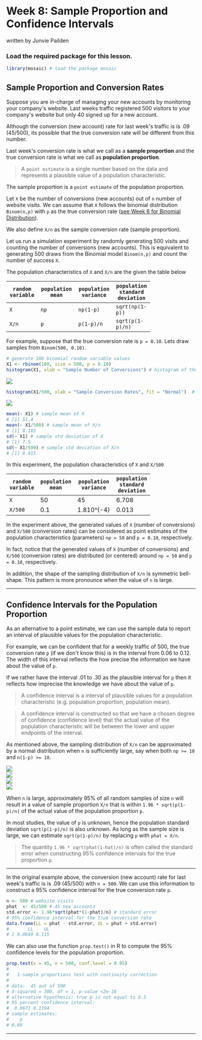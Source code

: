 Week 8: Sample Proportion and Confidence Intervals
================
written by Junvie Pailden

### Load the required package for this lesson.

``` r
library(mosaic) # load the package mosaic
```

Sample Proportion and Conversion Rates
--------------------------------------

Suppose you are in-charge of managing your new accounts by monitoring your company's website. Last weeks traffic registered 500 visitors to your company's website but only 40 signed up for a new account.

Although the conversion (new account) rate for last week's traffic is is .09 (45/500), its possible that the true conversion rate will be different from this number.

Last week's conversion rate is what we call as a **sample proportion** and the true conversion rate is what we call as **population proportion**.

> A `point estimate` is a single number based on the data and represents a plausible value of a population characteristic.

The sample proportion is a `point estimate` of the population proportion.

Let `X` be the number of conversions (new accounts) out of `n` number of website visits. We can assume that `X` follows the binomial distribution `Binom(n,p)` with `p` as the true conversion rate ([see Week 6 for Binomial Distribution](https://github.com/jpailden/rstatlab/blob/master/week6.md)).

We also define `X/n` as the sample conversion rate (sample proportion).

Let us run a simulation experiment by randomly generating 500 visits and counting the number of conversions (new accounts). This is equivalent to generating 500 draws from the Binomial model `Binom(n,p)` and count the number of success `X`.

The population characteristics of `X` and `X/n` are the given the table below

<table style="width:76%;">
<colgroup>
<col width="19%" />
<col width="20%" />
<col width="20%" />
<col width="15%" />
</colgroup>
<thead>
<tr class="header">
<th><code>random variable</code></th>
<th><code>population mean</code></th>
<th><code>population variance</code></th>
<th><code>population standard deviation</code></th>
</tr>
</thead>
<tbody>
<tr class="odd">
<td><code>X</code></td>
<td><code>np</code></td>
<td><code>np(1-p)</code></td>
<td><code>sqrt(np(1-p))</code></td>
</tr>
<tr class="even">
<td><code>X/n</code></td>
<td><code>p</code></td>
<td><code>p(1-p)/n</code></td>
<td><code>sqrt(p(1-p)/n)</code></td>
</tr>
</tbody>
</table>

For example, suppose that the true conversion rate is `p = 0.10`. Lets draw samples from `Binom(500, 0.10)`.

``` r
# generate 100 binomial random variable values
X1 <- rbinom(100, size = 500, p = 0.10)
histogram(X1, xlab = "Sample Number of Conversions") # histogram of the count X
```

<img src="figures/01-wk08-1.png" style="display: block; margin: auto;" />

``` r
histogram(X1/500, xlab = "Sample Conversion Rates", fit = "Normal")  # histogram of the sample proportion X/n
```

<img src="figures/01-wk08-2.png" style="display: block; margin: auto;" />

``` r
mean(~ X1) # sample mean of X
# [1] 51.4
mean(~ X1/500) # sample mean of X/n
# [1] 0.103
sd(~ X1) # sample std deviation of X
# [1] 7.5
sd(~ X1/500) # sample std deviation of X/n
# [1] 0.015
```

In this experiment, the population characteristics of `X` and `X/500`

<table style="width:76%;">
<colgroup>
<col width="19%" />
<col width="20%" />
<col width="20%" />
<col width="15%" />
</colgroup>
<thead>
<tr class="header">
<th><code>random variable</code></th>
<th><code>population mean</code></th>
<th><code>population variance</code></th>
<th><code>population standard deviation</code></th>
</tr>
</thead>
<tbody>
<tr class="odd">
<td><code>X</code></td>
<td>50</td>
<td>45</td>
<td>6.708</td>
</tr>
<tr class="even">
<td><code>X/500</code></td>
<td>0.1</td>
<td>1.810^{-4}</td>
<td>0.013</td>
</tr>
</tbody>
</table>

In the experiment above, the generated values of `X` (number of conversions) and `X/500` (conversion rates) can be considered as point estimates of the population characteristics (parameters) `np = 50` and `p = 0.10`, respectively.

In fact, notice that the generated values of `X` (number of conversions) and `X/500` (conversion rates) are distributed (or centered) around `np = 50` and `p = 0.10`, respectively.

In addition, the shape of the sampling distribution of `X/n` is symmetric bell-shape. This pattern is more pronounce when the value of `n` is large.

------------------------------------------------------------------------

Confidence Intervals for the Population Proportion
--------------------------------------------------

As an alternative to a point estimate, we can use the sample data to report an interval of plausible values for the population characteristic.

For example, we can be confident that for a weekly traffic of 500, the true conversion rate `p` (if we don't know this) is in the interval from 0.06 to 0.12. The width of this interval reflects the how precise the information we have about the value of `p`.

If we rather have the interval .01 to .30 as the plausible interval for `p` then it reflects how imprecise the knowledge we have about the value of `p`.

> A confidence interval is a interval of plausible values for a population characteristic (e.g. population proportion, population mean).

> A confidence interval is constructed so that we have a chosen degree of confidence (confidence level) that the actual value of the population characteristic will be between the lower and upper endpoints of the interval.

As mentioned above, the sampling distribution of `X/n` can be approximated by a normal distribution when `n` is sufficiently large, say when both `np >= 10` and `n(1-p) >= 10`.

<img src="figures/02-wk08-1.png" style="display: block; margin: auto;" /><img src="figures/02-wk08-2.png" style="display: block; margin: auto;" /><img src="figures/02-wk08-3.png" style="display: block; margin: auto;" /><img src="figures/02-wk08-4.png" style="display: block; margin: auto;" />

When `n` is large, approximately 95% of all random samples of size `n` will result in a value of sample proportion `X/n` that is within `1.96 * sqrt(p(1-p)/n)` of the actual value of the population proportion `p`.

In most studies, the value of `p` is unknown, hence the population standard deviation `sqrt(p(1-p)/n)` is also unknown. As long as the sample size is large, we can estimate `sqrt(p(1-p)/n)` by replacing `p` with `phat = X/n`.

> The quantity `1.96 * sqrt(phat(1-hat)/n)` is often called the standard error when constructing 95% confidence intervals for the true proportion `p`.

------------------------------------------------------------------------

In the original example above, the conversion (new account) rate for last week's traffic is is .09 (45/500) with `n = 500`. We can use this information to construct a 95% confidence interval for the true conversion rate `p`.

``` r
n <- 500 # website visits
phat  <- 45/500 # 45 new accounts 
std.error <- 1.96*sqrt(phat*(1-phat)/n) # standard error
# 95% confidence interval for the true conversion rate
data.frame(LL = phat - std.error, UL = phat + std.error)
#       LL    UL
# 1 0.0649 0.115
```

We can also use the function `prop.test()` in R to compute the 95% confidence levels for the population proportion.

``` r
prop.test(x = 45, n = 500, conf.level = 0.95)
# 
#   1-sample proportions test with continuity correction
# 
# data:  45 out of 500
# X-squared = 300, df = 1, p-value <2e-16
# alternative hypothesis: true p is not equal to 0.5
# 95 percent confidence interval:
#  0.0671 0.1194
# sample estimates:
#    p 
# 0.09
```

------------------------------------------------------------------------
